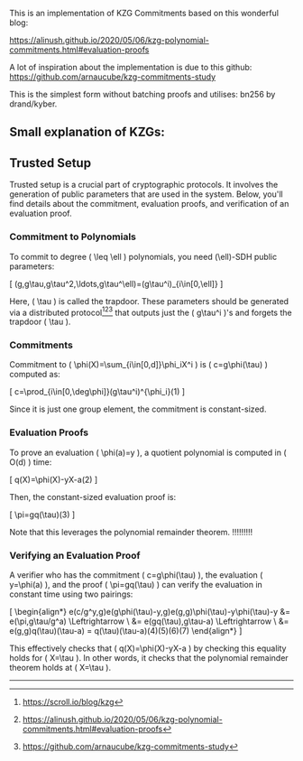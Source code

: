 This is an implementation of KZG Commitments based on this wonderful blog:

https://alinush.github.io/2020/05/06/kzg-polynomial-commitments.html#evaluation-proofs

A lot of inspiration about the implementation is due to this github: 
https://github.com/arnaucube/kzg-commitments-study

This is the simplest form without batching proofs and utilises: bn256 by drand/kyber.

Small explanation of KZGs:
--------------------------

## Trusted Setup

Trusted setup is a crucial part of cryptographic protocols. It involves the generation of public parameters that are used in the system. Below, you'll find details about the commitment, evaluation proofs, and verification of an evaluation proof.

### Commitment to Polynomials

To commit to degree \( \leq \ell \) polynomials, you need \(\ell\)-SDH public parameters:

\[ (g,g\tau,g\tau^2,\ldots,g\tau^\ell)=(g\tau^i)_{i\in[0,\ell]} \]

Here, \( \tau \) is called the trapdoor. These parameters should be generated via a distributed protocol[^2^][^3^][^4^] that outputs just the \( g\tau^i \)'s and forgets the trapdoor \( \tau \).

### Commitments

Commitment to \( \phi(X)=\sum_{i\in[0,d]}\phi_iX^i \) is \( c=g\phi(\tau) \) computed as:

\[ c=\prod_{i\in[0,\deg\phi]}(g\tau^i)^{\phi_i}(1) \]

Since it is just one group element, the commitment is constant-sized.

### Evaluation Proofs

To prove an evaluation \( \phi(a)=y \), a quotient polynomial is computed in \( O(d) \) time:

\[ q(X)=\phi(X)-yX-a(2) \]

Then, the constant-sized evaluation proof is:

\[ \pi=gq(\tau)(3) \]

Note that this leverages the polynomial remainder theorem. !!!!!!!!!

### Verifying an Evaluation Proof

A verifier who has the commitment \( c=g\phi(\tau) \), the evaluation \( y=\phi(a) \), and the proof \( \pi=gq(\tau) \) can verify the evaluation in constant time using two pairings:

\[
\begin{align*}
e(c/g^y,g)e(g\phi(\tau)-y,g)e(g,g)\phi(\tau)-y\phi(\tau)-y &= e(\pi,g\tau/g^a) \Leftrightarrow \\
&= e(gq(\tau),g\tau-a) \Leftrightarrow \\
&= e(g,g)q(\tau)(\tau-a) = q(\tau)(\tau-a)(4)(5)(6)(7)
\end{align*}
\]

This effectively checks that \( q(X)=\phi(X)-yX-a \) by checking this equality holds for \( X=\tau \). In other words, it checks that the polynomial remainder theorem holds at \( X=\tau \).

---

[^1^]: https://math.libretexts.org/Bookshelves/Precalculus/Book%3A_Precalculus__An_Investigation_of_Functions_(Lippman_and_Rasmussen)/03%3A_Polynomial_and_Rational_Functions/304%3A_Factor_Theorem_and_Remainder_Theorem
[^2^]: https://scroll.io/blog/kzg
[^3^]: https://alinush.github.io/2020/05/06/kzg-polynomial-commitments.html#evaluation-proofs
[^4^]: https://github.com/arnaucube/kzg-commitments-study


